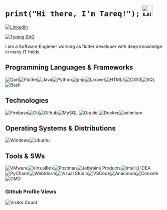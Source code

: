 # `print("Hi there, I'm Tareq!");` <img src="https://user-images.githubusercontent.com/1303154/88677602-1635ba80-d120-11ea-84d8-d263ba5fc3c0.gif" width="35px" height="35px" alt="Hi!">

[![LinkedIn](https://img.shields.io/badge/LinkedIn-%230077B5.svg?&style=flat-square&logo=linkedin&logoColor=white)](https://www.linkedin.com/in/tareq-abunasser/)


[![Typing SVG](https://readme-typing-svg.herokuapp.com?font=Fira+Code&size=24&pause=1000&width=435&lines=Software+Engineer;Flutter+Developer;Python+Developer;Java+Developer;Linux+Administrator;Network+Engineer;Laravel+Developer)](https://git.io/typing-svg)

I am a Software Engineer working as flutter developer with deep knowledge in many IT fields.

## Programming Languages & Frameworks

![Dart](https://img.icons8.com/color/35/dart.png)![Flutter](https://img.icons8.com/color/35/flutter.png)![Java](https://img.icons8.com/color/35/java-coffee-cup-logo--v1.png)![Python](https://img.icons8.com/color/35/python--v1.png)![php](https://img.icons8.com/officexs/40/000000/php-logo.png)![Laravel](https://img.icons8.com/fluency/40/000000/laravel.png)![HTML5](https://img.icons8.com/color/35/html-5.png)![CSS3](https://img.icons8.com/color/35/css3.png)![SQL](https://img.icons8.com/external-soft-fill-juicy-fish/35/external-sql-coding-and-development-soft-fill-soft-fill-juicy-fish.png)![Bash](https://img.icons8.com/plasticine/35/bash.png)

## Technologies

![Firebase](https://img.icons8.com/?id=62452&size=35&color=000000)![Git](https://img.icons8.com/color/35/git.png)![Github](https://img.icons8.com/?id=52539&size=35)![MySQL](https://img.icons8.com/?id=UFXRpPFebwa2&size=35) ![Oracle](https://img.icons8.com/color/35/oracle-logo.png) ![Docker](https://img.icons8.com/color/35/docker.png)![selenium](https://img.icons8.com/color/40/000000/selenium-test-automation.png)


## Operating Systems & Distributions

![Windows](https://img.icons8.com/color/35/windows-10.png)![Ubuntu](https://img.icons8.com/color/35/ubuntu--v1.png)


## Tools & SWs

![VMware](https://img.icons8.com/?id=mkkp6yt38FVq&size=35)![VirtualBox](https://img.icons8.com/?id=38792&size=35)![Postman](https://img.icons8.com/external-tal-revivo-color-tal-revivo/35/external-postman-is-the-only-complete-api-development-environment-logo-color-tal-revivo.png)![Jetbrains Products](https://img.icons8.com/color/35/jetbrains.png)![IntelliJ IDEA](https://img.icons8.com/?id=61466&size=35)![PyCharm](https://img.icons8.com/?id=117121&size=35)![WebStorm](https://img.icons8.com/?id=32sNCVhNAx9Y&size=35)![Visual Studio](https://img.icons8.com/?id=y7WGoWNuIWac&size=35)![VSCode](https://img.icons8.com/color/35/visual-studio-code-2019.png)![Anaconda](https://img.icons8.com/fluency/35/anaconda--v2.png)![Console](https://img.icons8.com/color/35/console.png)![CMD](https://img.icons8.com/?id=19291&size=35)


### Github Profile Views

![Visitor Count](https://profile-counter.glitch.me/{tareqAbuNasser}/count.svg)
